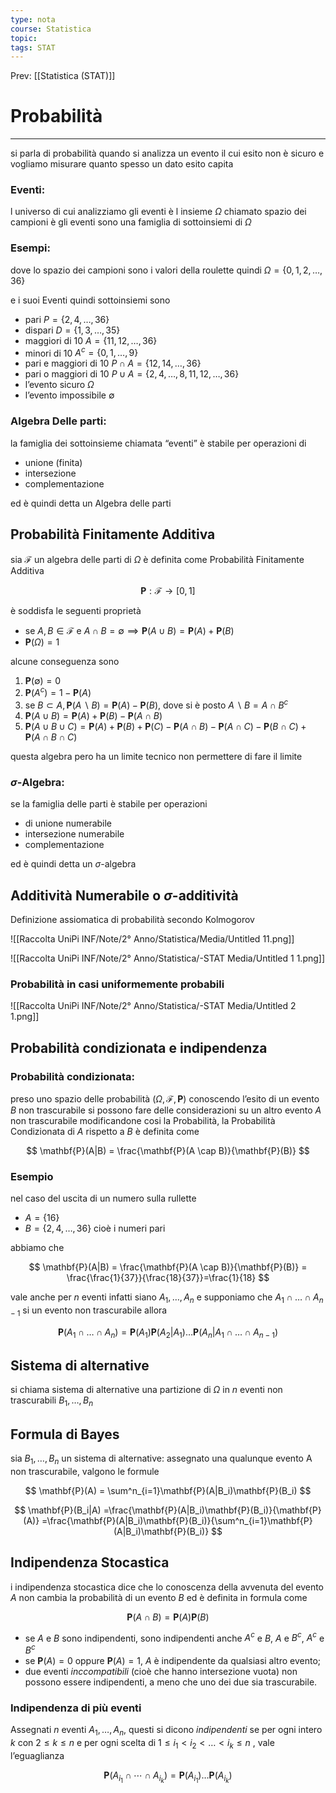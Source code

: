```yaml
---
type: nota
course: Statistica
topic: 
tags: STAT
---
```


Prev: [[Statistica (STAT)]]

# Probabilità
---

si parla di probabilità quando si analizza un evento il cui esito non è sicuro e vogliamo misurare quanto spesso un dato esito capita

### Eventi:

l universo di cui analizziamo gli eventi è l insieme $\Omega$ chiamato spazio dei campioni è gli eventi sono una famiglia di sottoinsiemi di $\Omega$

### Esempi:

dove lo spazio dei campioni sono i valori della roulette quindi   $\Omega = \{0,1,2,\dots,36\}$

e i suoi Eventi quindi sottoinsiemi sono

- pari $P =\{2,4,\dots,36\}$
- dispari $D = \{1,3,\dots,35\}$
- maggiori di 10 $A = \{11,12,\dots,36\}$
- minori di 10 $A^c= \{0,1,\dots,9\}$
- pari e maggiori di 10 $P \cap A = \{12,14,\dots,36\}$
- pari o maggiori di 10 $P \cup A = \{2,4,\dots,8,11,12,\dots,36\}$
- l’evento sicuro $\Omega$
- l’evento impossibile $\emptyset$

### Algebra Delle parti:

la famiglia dei sottoinsieme chiamata “eventi” è stabile per operazioni di

- unione (finita)
- intersezione
- complementazione

ed è quindi detta un Algebra delle parti

## Probabilità Finitamente Additiva

sia $\mathcal{F}$ un algebra delle parti di $\Omega$ è definita come  Probabilità Finitamente Additiva

$$
\mathbf{P} : \mathcal{F}\rightarrow[0,1]
$$

è soddisfa le seguenti proprietà

- se $A,B  \in \mathcal{F}$ e $A \cap B = \emptyset \implies \mathbf{P}(A \cup B) = \mathbf{P}(A)+\mathbf{P}(B)$
- $\mathbf{P}(\Omega) =1$

alcune conseguenza sono

1. $\mathbf{P}(\emptyset)=0$
2. $\mathbf{P}(A^c) =1-\mathbf{P}(A)$
3. se $B \subset A,\mathbf{P}(A\backslash B) =\mathbf{P}(A)-\mathbf{P}(B)$, dove si è posto $A \backslash B = A \cap B^c$
4. $\mathbf{P}(A\cup B) =\mathbf{P}(A)+\mathbf{P}(B) -\mathbf{P}(A\cap B)$
5. $\mathbf{P}(A\cup B \cup C) =\mathbf{P}(A)+\mathbf{P}(B) +\mathbf{P}(C) -\mathbf{P}(A\cap B)-\mathbf{P}(A\cap C)-\mathbf{P}(B\cap C) + \mathbf{P}(A\cap B \cap C)$

questa algebra pero ha un limite tecnico non permettere di fare il limite

### $\sigma$-Algebra:

se la famiglia delle parti è stabile per operazioni

- di unione numerabile
- intersezione numerabile
- complementazione

ed è quindi detta un $\sigma$-algebra

## Additività Numerabile o $\sigma$-additività

Definizione assiomatica di probabilità secondo Kolmogorov

![[Raccolta UniPi INF/Note/2° Anno/Statistica/Media/Untitled 11.png]]

![[Raccolta UniPi INF/Note/2° Anno/Statistica/-STAT Media/Untitled 1 1.png]]

### Probabilità in casi uniformemente probabili

![[Raccolta UniPi INF/Note/2° Anno/Statistica/-STAT Media/Untitled 2 1.png]]

## Probabilità condizionata e indipendenza

### Probabilità condizionata:

preso uno spazio delle probabilità $(\Omega,\mathcal{F},\mathbf{P})$ conoscendo l’esito di un evento $B$ non trascurabile si possono fare delle considerazioni su un altro evento $A$ non trascurabile modificandone cosi la Probabilità, la Probabilità Condizionata di $A$ rispetto a $B$ è definita come

$$
\mathbf{P}(A|B) = \frac{\mathbf{P}(A \cap B)}{\mathbf{P}(B)}
$$

### Esempio

nel caso del uscita di un numero sulla rullette

- $A = \{16\}$
- $B =\{2,4,\dots,36\}$ cioè i numeri pari

abbiamo che

$$
\mathbf{P}(A|B) = \frac{\mathbf{P}(A \cap B)}{\mathbf{P}(B)} = \frac{\frac{1}{37}}{\frac{18}{37}}=\frac{1}{18}
$$

vale anche per $n$ eventi infatti siano $A_1,\dots,A_n$ e supponiamo che $A_1 \cap\dots \cap A_{n-1}$ si  un evento non trascurabile allora

$$
\mathbf{P}(A_1 \cap\dots \cap A_n) = \mathbf{P}(A_1)\mathbf{P}(A_2|A_1) \dots\mathbf{P}(A_n|A_1 \cap\dots \cap A_{n-1})
$$

## Sistema di alternative

si chiama sistema di alternative una partizione di $\Omega$ in $n$ eventi non trascurabili $B_1,\dots,B_n$

## Formula di Bayes

sia $B_1,\dots,B_n$ un sistema di alternative: assegnato una qualunque evento A non trascurabile, valgono le formule

$$
\mathbf{P}(A) = \sum^n_{i=1}\mathbf{P}(A|B_i)\mathbf{P}(B_i)
$$

$$
\mathbf{P}(B_i|A) =\frac{\mathbf{P}(A|B_i)\mathbf{P}(B_i)}{\mathbf{P}(A)} =\frac{\mathbf{P}(A|B_i)\mathbf{P}(B_i)}{\sum^n_{i=1}\mathbf{P}(A|B_i)\mathbf{P}(B_i)}
$$

## Indipendenza Stocastica

i indipendenza stocastica dice che lo conoscenza della avvenuta del evento $A$ non cambia la probabilità di un evento $B$ ed è definita in formula come

$$
\mathbf{P}(A\cap B) =\mathbf{P}(A)\mathbf{P}(B)
$$

- se $A$ e $B$ sono indipendenti, sono indipendenti anche $A^c$ e $B$, $A$  e $B^c$, $A^c$ e $B^c$
- se $\mathbf{P}(A) =0$ oppure $\mathbf{P}(A) = 1$, $A$ è indipendente da qualsiasi altro evento;
- due eventi $inccompatibili$ (cioè che hanno intersezione vuota) non possono essere indipendenti, a meno che uno dei due sia trascurabile.

### Indipendenza di più eventi

Assegnati $n$  eventi $A_1,\dots,A_n$, questi si dicono $indipendenti$ se per ogni intero $k$ con $2 \leq k \leq n$ e per ogni scelta di $1 \leq i_1 < i_2 < \dots < i_k \leq n$  , vale l’eguaglianza

$$
\mathbf{P}(A_{i_1} \cap \cdots \cap A_{i_k}) = \mathbf{P}(A_{i_1}) \dots \mathbf{P}(A_{i_k})
$$
